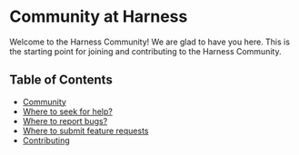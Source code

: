 # Community at Harness
Welcome to the Harness Community! We are glad to have you here.
This is the starting point for joining and contributing to the Harness Community.


## Table of Contents 
- [Community](#community)
- [Where to seek for help?](#where-to-seek-for-help)
- [Where to report bugs?](#where-to-report-bugs)
- [Where to submit feature requests](#where-to-submit-feature-requests)
- [Contributing](#contributing)
